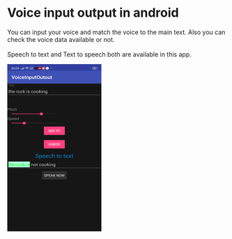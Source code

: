 # Voice input output in android
You can input your voice and match the voice to the main text. Also you can check the voice data available or not.\
\
Speech to text and Text to speech both are available in this app.

![Image](tts_image.png)